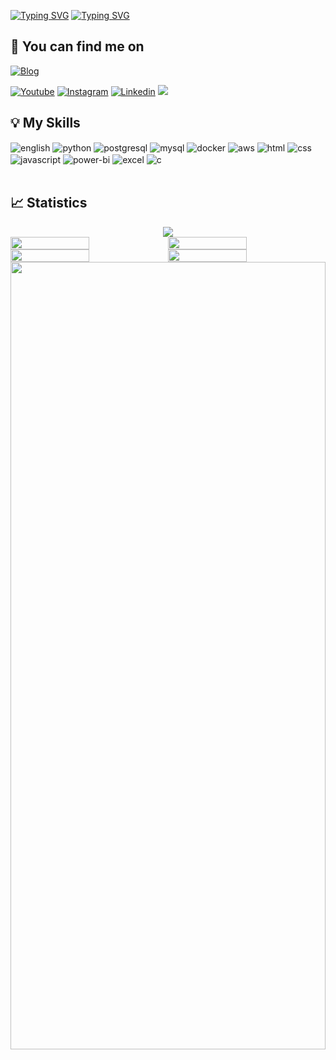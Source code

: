 [![Typing SVG](https://readme-typing-svg.demolab.com?font=Press+Start+2P&size=13&pause=1000&color=F7094B&background=58FF0C00&vCenter=true&random=true&width=500&lines=Hey%2C%20I%20am%20Lucas%20Galv%C3%A3o)](https://git.io/typing-svg)
[![Typing SVG](https://readme-typing-svg.demolab.com?font=Press+Start+2P&size=13&pause=1000&color=F7094B&background=58FF0C00&vCenter=true&random=true&width=500&lines=Welcome%20to%20my%20Profile)](https://git.io/typing-svg)

## 💬 You can find me on

[![Blog](https://img.shields.io/website?label=My%20Portfolio%20Website&style=for-the-badge&url=https://lucascerqueiragalvao.github.io/site-portfolio/)](https://lucascerqueiragalvao.github.io/site-portfolio/)

[![Youtube](https://img.shields.io/badge/GitHub-100000?style=for-the-badge&logo=github&logoColor=white)](https://github.com/LucasCerqueiraGalvao/)
[![Instagram](https://img.shields.io/badge/Instagram-E4405F?style=for-the-badge&logo=instagram&logoColor=white)](https://www.instagram.com/lucasgalvao.dev/)
[![Linkedin](https://img.shields.io/badge/LinkedIn-0077B5?style=for-the-badge&logo=linkedin&logoColor=white)](https://www.linkedin.com/in/lucas-cerqueira-galvao)
<a href="mailto:lucas_galvao01@hotmail.com">
    <img src="https://img.shields.io/badge/-Gmail-ff9800?style=for-the-badge&logo=gmail&logoColor=white" />
</a>

## 💡 My Skills

<div style="display: inline_block">
  <img align="center" alt="english" src="https://img.shields.io/badge/English-0077B5?style=for-the-badge&logoColor=white" />
  <img align="center" alt="python" src="https://img.shields.io/badge/Python-306998?style=for-the-badge&logo=python&logoColor=white" />
  <img align="center" alt="postgresql" src="https://img.shields.io/badge/PostgreSQL-336791?style=for-the-badge&logo=postgresql&logoColor=white" />
  <img align="center" alt="mysql" src="https://img.shields.io/badge/MySQL-00758F?style=for-the-badge&logo=mysql&logoColor=white" />
  <img align="center" alt="docker" src="https://img.shields.io/badge/Docker-2496ED?style=for-the-badge&logo=docker&logoColor=white" />
  <img align="center" alt="aws" src="https://img.shields.io/badge/AWS-FF9900?style=for-the-badge&logo=amazon-aws&logoColor=white" />
  <img align="center" alt="html" src="https://img.shields.io/badge/HTML-E34F26?style=for-the-badge&logo=html5&logoColor=white" />
  <img align="center" alt="css" src="https://img.shields.io/badge/CSS-1572B6?style=for-the-badge&logo=css3&logoColor=white" />
  <img align="center" alt="javascript" src="https://img.shields.io/badge/JavaScript-F7DF1E?style=for-the-badge&logo=javascript&logoColor=black" />
  <img align="center" alt="power-bi" src="https://img.shields.io/badge/Power%20BI-F2C811?style=for-the-badge&logo=power-bi&logoColor=black" />
  <img align="center" alt="excel" src="https://img.shields.io/badge/Excel-217346?style=for-the-badge&logo=microsoft-excel&logoColor=white" />
  <img align="center" alt="c" src="https://img.shields.io/badge/C-A8B9CC?style=for-the-badge&logo=c&logoColor=white" />
</div><br/>

## 📈 Statistics

<!-- Gráfico de Atividades -->
<div style="display: flex; justify-content: center; width: 100%;">
  <img src="https://github-readme-activity-graph.vercel.app/graph?username=LucasCerqueiraGalvao&theme=dracula"/>
</div>

<!-- Estatísticas do GitHub e Principais Linguagens -->
<div style="display: flex; justify-content: space-between; width: 100%;">
  <img style="width: 50%;" src="https://github-readme-stats.vercel.app/api?username=LucasCerqueiraGalvao&show_icons=true&theme=dracula&include_all_commits=true&count_private=true"/>
  <img style="width: 50%;" src="https://github-readme-stats.vercel.app/api/top-langs/?username=LucasCerqueiraGalvao&layout=compact&langs_count=7&theme=dracula"/>
</div>

<!-- Sequência de Commits e Detalhes do Perfil -->
<div style="display: flex; justify-content: space-between; width: 100%;">
  <img style="width: 50%;" src="https://github-readme-streak-stats.herokuapp.com/?user=LucasCerqueiraGalvao&theme=dracula&ring=e73737&currStreakNum=ffffff&hide_border=true"/>
  <img style="width: 50%;" src="https://github-profile-summary-cards.vercel.app/api/cards/profile-details?username=LucasCerqueiraGalvao&theme=dracula"/>
</div>

<!-- Troféus -->
<div style="display: flex; justify-content: space-between; width: 100%;">
  <img style="width: 100%; height: 90em;" src="https://github-profile-trophy.vercel.app/?username=LucasCerqueiraGalvao&row=1&column=6&theme=dracula&margin-w=15&margin-h=15"/>
  
</div>


